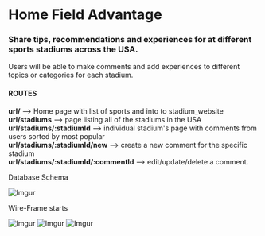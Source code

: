# Home Field Advantage

### Share tips, recommendations and experiences for at different sports stadiums across the USA.

Users will be able to make comments and add experiences to different topics or categories for each stadium.

#### ROUTES
**url/** --> Home page with list of sports and into to stadium_website  
**url/stadiums** --> page listing all of the stadiums in the USA  
**url/stadiums/:stadiumId** --> individual stadium's page with comments from users sorted by most popular  
**url/stadiums/:stadiumId/new** --> create a new comment for the specific stadium  
**url/stadiums/:stadiumId/:commentId** --> edit/update/delete a comment.

Database Schema

![Imgur](http://i.imgur.com/plXbR2o.png)


Wire-Frame starts

![Imgur](http://i.imgur.com/7XYfbba.jpg)
![Imgur](http://i.imgur.com/Bt3htG4.jpg)
![Imgur](http://i.imgur.com/MRmCSeZ.jpg)
